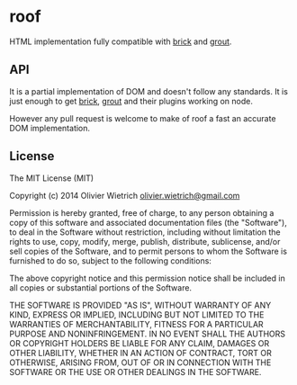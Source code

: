 # roof

HTML implementation fully compatible with [brick](http://github.com/bredele/brick) and [grout](http://github.com/bredele/grout).


## API

It is a partial implementation of DOM and doesn't follow any standards. It is just enough to get [brick](http://github.com/bredele/brick), [grout](http://github.com/bredele/grout) and their plugins working on node. 

However any pull request is welcome to make of roof a fast an accurate DOM implementation.

<!-- todo api element, attribute, etc -->


## License

The MIT License (MIT)

Copyright (c) 2014 Olivier Wietrich <olivier.wietrich@gmail.com>

Permission is hereby granted, free of charge, to any person obtaining a copy of this software and associated documentation files (the "Software"), to deal in the Software without restriction, including without limitation the rights to use, copy, modify, merge, publish, distribute, sublicense, and/or sell copies of the Software, and to permit persons to whom the Software is furnished to do so, subject to the following conditions:

The above copyright notice and this permission notice shall be included in all copies or substantial portions of the Software.

THE SOFTWARE IS PROVIDED "AS IS", WITHOUT WARRANTY OF ANY KIND, EXPRESS OR IMPLIED, INCLUDING BUT NOT LIMITED TO THE WARRANTIES OF MERCHANTABILITY, FITNESS FOR A PARTICULAR PURPOSE AND NONINFRINGEMENT. IN NO EVENT SHALL THE AUTHORS OR COPYRIGHT HOLDERS BE LIABLE FOR ANY CLAIM, DAMAGES OR OTHER LIABILITY, WHETHER IN AN ACTION OF CONTRACT, TORT OR OTHERWISE, ARISING FROM, OUT OF OR IN CONNECTION WITH THE SOFTWARE OR THE USE OR OTHER DEALINGS IN THE SOFTWARE.
